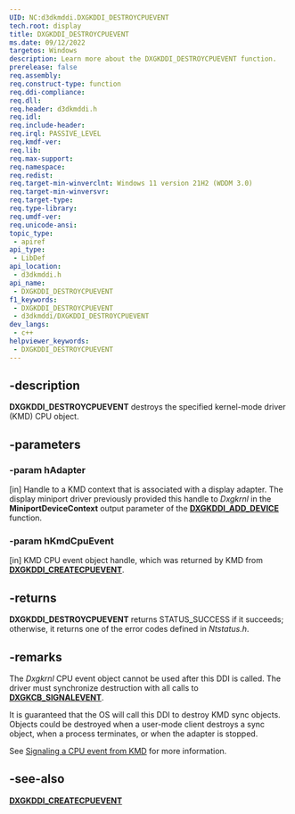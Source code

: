 ```yaml
---
UID: NC:d3dkmddi.DXGKDDI_DESTROYCPUEVENT
tech.root: display
title: DXGKDDI_DESTROYCPUEVENT
ms.date: 09/12/2022
targetos: Windows
description: Learn more about the DXGKDDI_DESTROYCPUEVENT function.
prerelease: false
req.assembly: 
req.construct-type: function
req.ddi-compliance: 
req.dll: 
req.header: d3dkmddi.h
req.idl: 
req.include-header: 
req.irql: PASSIVE_LEVEL
req.kmdf-ver: 
req.lib: 
req.max-support: 
req.namespace: 
req.redist: 
req.target-min-winverclnt: Windows 11 version 21H2 (WDDM 3.0)
req.target-min-winversvr: 
req.target-type: 
req.type-library: 
req.umdf-ver: 
req.unicode-ansi: 
topic_type:
 - apiref
api_type:
 - LibDef
api_location:
 - d3dkmddi.h
api_name:
 - DXGKDDI_DESTROYCPUEVENT
f1_keywords:
 - DXGKDDI_DESTROYCPUEVENT
 - d3dkmddi/DXGKDDI_DESTROYCPUEVENT
dev_langs:
 - c++
helpviewer_keywords:
 - DXGKDDI_DESTROYCPUEVENT
---
```


## -description

**DXGKDDI_DESTROYCPUEVENT** destroys the specified kernel-mode driver (KMD) CPU object.

## -parameters

### -param hAdapter

[in] Handle to a KMD context that is associated with a display adapter. The display miniport driver previously provided this handle to *Dxgkrnl* in the **MiniportDeviceContext** output parameter of the [**DXGKDDI_ADD_DEVICE**](/windows-hardware/drivers/ddi/dispmprt/nc-dispmprt-dxgkddi_add_device) function.

### -param hKmdCpuEvent

[in] KMD CPU event object handle, which was returned by KMD from [**DXGKDDI_CREATECPUEVENT**](nc-d3dkmddi-dxgkddi_createcpuevent.md).

## -returns

**DXGKDDI_DESTROYCPUEVENT** returns STATUS_SUCCESS if it succeeds; otherwise, it returns one of the error codes defined in *Ntstatus.h*.

## -remarks

The *Dxgkrnl* CPU event object cannot be used after this DDI is called. The driver must synchronize destruction with all calls to [**DXGKCB_SIGNALEVENT**](/windows-hardware/drivers/ddi/d3dkmddi/nc-d3dkmddi-dxgkcb_signalevent).

It is guaranteed that the OS will call this DDI to destroy KMD sync objects. Objects could be destroyed when a user-mode client destroys a sync object, when a process terminates, or when the adapter is stopped.

See [Signaling a CPU event from KMD](/windows-hardware/drivers/display/signaling-cpu-event-from-kmd) for more information.

## -see-also

[**DXGKDDI_CREATECPUEVENT**](nc-d3dkmddi-dxgkddi_createcpuevent.md)
